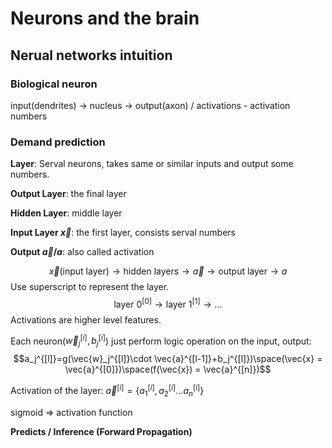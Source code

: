 # Neurons and the brain
## Nerual networks intuition
### Biological neuron
input(dendrites) -> nucleus -> output(axon) / activations - activation numbers
### Demand prediction 
**Layer**: Serval neurons, takes same or similar inputs and output some numbers.

**Output Layer**: the final layer

**Hidden Layer**: middle layer

**Input Layer $\vec{x}$**: the first layer, consists serval numbers

**Output $\vec{a}  / a$**: also called activation

$$\vec{x} \text{(input layer)} \rightarrow \text{hidden layers}\rightarrow \vec{a} \rightarrow \text{output layer}\rightarrow a$$
Use superscript to represent the layer.
$$\text{layer 0}^{[0]}\rightarrow\text{layer 1}^{[1]}\rightarrow...$$
Activations are higher level features. 

Each neuron($\vec{w}_j^{[i]},b_j^{[i]}$) just perform logic operation on the input, output:
$$a_j^{[l]}=g(\vec{w}_j^{[l]}\cdot \vec{a}^{[l-1]}+b_j^{[l]})\space(\vec{x} = \vec{a}^{[0]})\space(f(\vec{x}) = \vec{a}^{[n]})$$

Activation of the layer: $\vec{a}^{[i]} = \{a_1^{[i]},a_2^{[i]} ...a_n^{[i]} \}$

sigmoid => activation function

**Predicts / Inference (Forward Propagation)**